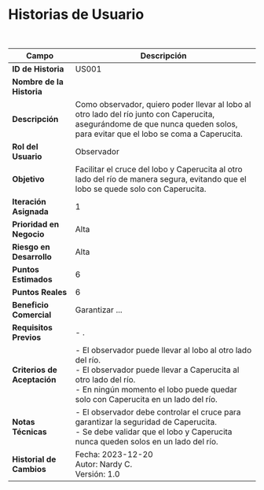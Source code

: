 # Historias de Usuario 

<br>

| Campo | Descripción |
|-------|-------------|
| **ID de Historia** | US001 |
| **Nombre de la Historia** |  |
| **Descripción** | Como observador, quiero poder llevar al lobo al otro lado del río junto con Caperucita, asegurándome de que nunca queden solos, para evitar que el lobo se coma a Caperucita. |
| **Rol del Usuario** | Observador |
| **Objetivo** | Facilitar el cruce del lobo y Caperucita al otro lado del río de manera segura, evitando que el lobo se quede solo con Caperucita. |
| **Iteración Asignada** | 1 |
| **Prioridad en Negocio** | Alta |
| **Riesgo en Desarrollo** | Alta |
| **Puntos Estimados** | 6 |
| **Puntos Reales** | 6 |
| **Beneficio Comercial** | Garantizar ... |
| **Requisitos Previos** | - . |
| **Criterios de Aceptación** | - El observador puede llevar al lobo al otro lado del río. <br> - El observador puede llevar a Caperucita al otro lado del río. <br> - En ningún momento el lobo puede quedar solo con Caperucita en un lado del río. |
| **Notas Técnicas** | - El observador debe controlar el cruce para garantizar la seguridad de Caperucita. <br> - Se debe validar que el lobo y Caperucita nunca queden solos en un lado del río. |
| **Historial de Cambios** |  Fecha: 2023-12-20 <br> Autor: Nardy C. <br>  Versión: 1.0|

